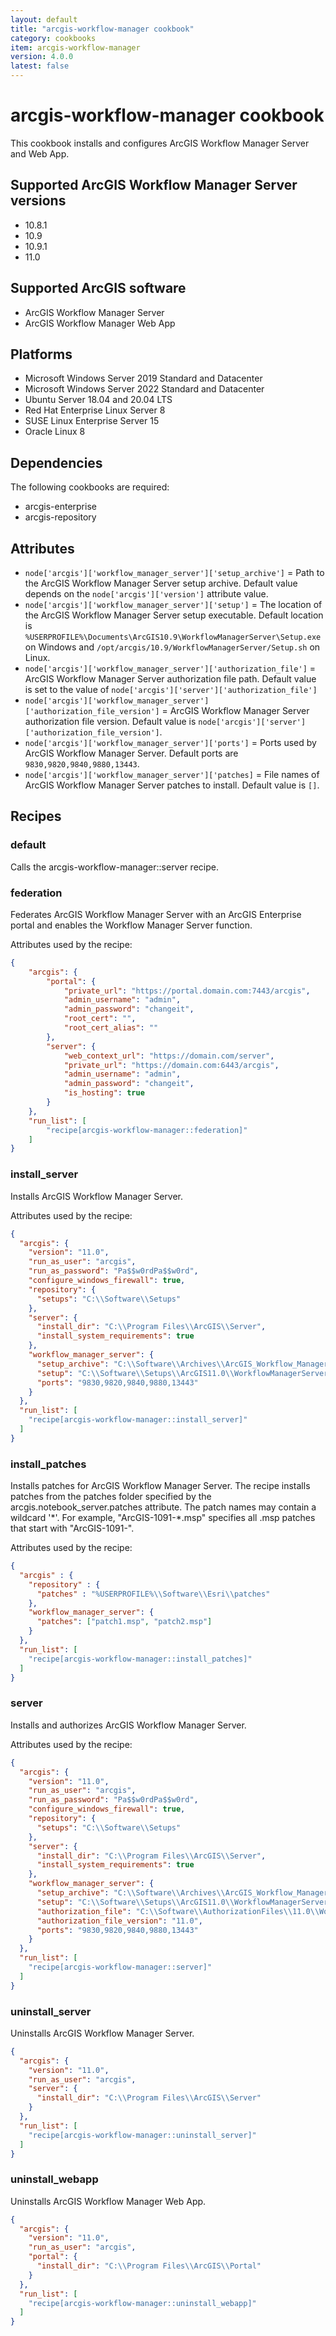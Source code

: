 ```yaml
---
layout: default
title: "arcgis-workflow-manager cookbook"
category: cookbooks
item: arcgis-workflow-manager
version: 4.0.0
latest: false
---
```


# arcgis-workflow-manager cookbook

This cookbook installs and configures ArcGIS Workflow Manager Server and Web App.

## Supported ArcGIS Workflow Manager Server versions

* 10.8.1
* 10.9
* 10.9.1
* 11.0

## Supported ArcGIS software

* ArcGIS Workflow Manager Server
* ArcGIS Workflow Manager Web App

## Platforms

* Microsoft Windows Server 2019 Standard and Datacenter
* Microsoft Windows Server 2022 Standard and Datacenter
* Ubuntu Server 18.04 and 20.04 LTS
* Red Hat Enterprise Linux Server 8
* SUSE Linux Enterprise Server 15
* Oracle Linux 8

## Dependencies

The following cookbooks are required:

* arcgis-enterprise
* arcgis-repository

## Attributes

* `node['arcgis']['workflow_manager_server']['setup_archive']` = Path to the ArcGIS Workflow Manager Server setup archive. Default value depends on the `node['arcgis']['version']` attribute value.
* `node['arcgis']['workflow_manager_server']['setup']` = The location of the ArcGIS Workflow Manager Server setup executable. Default location is `%USERPROFILE%\Documents\ArcGIS10.9\WorkflowManagerServer\Setup.exe` on Windows and `/opt/arcgis/10.9/WorkflowManagerServer/Setup.sh` on Linux.
* `node['arcgis']['workflow_manager_server']['authorization_file']` = ArcGIS Workflow Manager Server authorization file path. Default value is set to the value of `node['arcgis']['server']['authorization_file']`
* `node['arcgis']['workflow_manager_server']['authorization_file_version']` = ArcGIS Workflow Manager Server authorization file version. Default value is `node['arcgis']['server']['authorization_file_version']`.
* `node['arcgis']['workflow_manager_server']['ports']` = Ports used by ArcGIS Workflow Manager Server. Default ports are `9830,9820,9840,9880,13443`.
* `node['arcgis']['workflow_manager_server']['patches]` = File names of ArcGIS Workflow Manager Server patches to install. Default value is `[]`.
  
## Recipes

### default

Calls the arcgis-workflow-manager::server recipe.

### federation

Federates ArcGIS Workflow Manager Server with an ArcGIS Enterprise portal and enables the Workflow Manager Server function.

Attributes used by the recipe:

```JSON
{
    "arcgis": {
        "portal": {
            "private_url": "https://portal.domain.com:7443/arcgis",
            "admin_username": "admin",
            "admin_password": "changeit",
            "root_cert": "",
            "root_cert_alias": ""
        },
        "server": {
            "web_context_url": "https://domain.com/server",
            "private_url": "https://domain.com:6443/arcgis",
            "admin_username": "admin",
            "admin_password": "changeit",
            "is_hosting": true
        }
    },
    "run_list": [
        "recipe[arcgis-workflow-manager::federation]"
    ]
}
```

### install_server

Installs ArcGIS Workflow Manager Server.

Attributes used by the recipe:

```JSON
{
  "arcgis": {
    "version": "11.0",
    "run_as_user": "arcgis",
    "run_as_password": "Pa$$w0rdPa$$w0rd",
    "configure_windows_firewall": true,
    "repository": {
      "setups": "C:\\Software\\Setups"
    },
    "server": {
      "install_dir": "C:\\Program Files\\ArcGIS\\Server",
      "install_system_requirements": true
    },
    "workflow_manager_server": {
      "setup_archive": "C:\\Software\\Archives\\ArcGIS_Workflow_Manager_Server_110_182937.exe",
      "setup": "C:\\Software\\Setups\\ArcGIS11.0\\WorkflowManagerServer\\Setup.exe",
      "ports": "9830,9820,9840,9880,13443"      
    }
  },
  "run_list": [
    "recipe[arcgis-workflow-manager::install_server]"
  ]
}
```

### install_patches

Installs patches for ArcGIS Workflow Manager Server. The recipe installs patches from the patches folder specified by the arcgis.notebook_server.patches attribute. The patch names may contain a wildcard '\*'. For example, "ArcGIS-1091-\*.msp" specifies all .msp patches that start with "ArcGIS-1091-".

Attributes used by the recipe:

```JSON
{
  "arcgis" : {
    "repository" : {
      "patches" : "%USERPROFILE%\\Software\\Esri\\patches"
    },
    "workflow_manager_server": {
      "patches": ["patch1.msp", "patch2.msp"]
    }
  },
  "run_list": [
    "recipe[arcgis-workflow-manager::install_patches]"
  ]
}
```

### server

Installs and authorizes ArcGIS Workflow Manager Server.

Attributes used by the recipe:

```JSON
{
  "arcgis": {
    "version": "11.0",
    "run_as_user": "arcgis",
    "run_as_password": "Pa$$w0rdPa$$w0rd",
    "configure_windows_firewall": true,
    "repository": {
      "setups": "C:\\Software\\Setups"
    },
    "server": {
      "install_dir": "C:\\Program Files\\ArcGIS\\Server",
      "install_system_requirements": true
    },
    "workflow_manager_server": {
      "setup_archive": "C:\\Software\\Archives\\ArcGIS_Workflow_Manager_Server_110_182937.exe",
      "setup": "C:\\Software\\Setups\\ArcGIS11.0\\WorkflowManagerServer\\Setup.exe",
      "authorization_file": "C:\\Software\\AuthorizationFiles\\11.0\\Workflow_Manager_Server.prvc",
      "authorization_file_version": "11.0",
      "ports": "9830,9820,9840,9880,13443"      
    }
  },
  "run_list": [
    "recipe[arcgis-workflow-manager::server]"
  ]
}
```

### uninstall_server

Uninstalls ArcGIS Workflow Manager Server.

```JSON
{
  "arcgis": {
    "version": "11.0",
    "run_as_user": "arcgis",
    "server": {
      "install_dir": "C:\\Program Files\\ArcGIS\\Server"
    }
  },
  "run_list": [
    "recipe[arcgis-workflow-manager::uninstall_server]"
  ]
}
```

### uninstall_webapp

Uninstalls ArcGIS Workflow Manager Web App.

```JSON
{
  "arcgis": {
    "version": "11.0",
    "run_as_user": "arcgis",
    "portal": {
      "install_dir": "C:\\Program Files\\ArcGIS\\Portal"
    }
  },
  "run_list": [
    "recipe[arcgis-workflow-manager::uninstall_webapp]"
  ]
}
```
